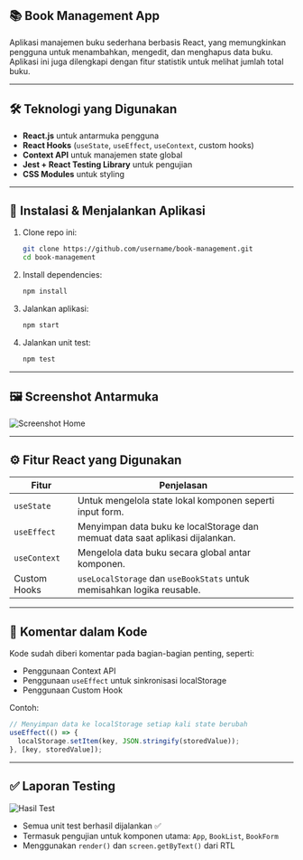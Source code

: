 ## 📚 Book Management App

Aplikasi manajemen buku sederhana berbasis React, yang memungkinkan pengguna untuk menambahkan, mengedit, dan menghapus data buku. Aplikasi ini juga dilengkapi dengan fitur statistik untuk melihat jumlah total buku.

---

## 🛠️ Teknologi yang Digunakan

- **React.js** untuk antarmuka pengguna
- **React Hooks** (`useState`, `useEffect`, `useContext`, custom hooks)
- **Context API** untuk manajemen state global
- **Jest + React Testing Library** untuk pengujian
- **CSS Modules** untuk styling

---

## 🚀 Instalasi & Menjalankan Aplikasi

1. Clone repo ini:
   ```bash
   git clone https://github.com/username/book-management.git
   cd book-management
   ```

2. Install dependencies:
   ```bash
   npm install
   ```

3. Jalankan aplikasi:
   ```bash
   npm start
   ```

4. Jalankan unit test:
   ```bash
   npm test
   ```

---

## 🖼️ Screenshot Antarmuka

![Screenshot Home](./screenshots/home.png)  

---

## ⚙️ Fitur React yang Digunakan

| Fitur | Penjelasan |
|-------|------------|
| `useState` | Untuk mengelola state lokal komponen seperti input form. |
| `useEffect` | Menyimpan data buku ke localStorage dan memuat data saat aplikasi dijalankan. |
| `useContext` | Mengelola data buku secara global antar komponen. |
| Custom Hooks | `useLocalStorage` dan `useBookStats` untuk memisahkan logika reusable. |

---

## 🧠 Komentar dalam Kode

Kode sudah diberi komentar pada bagian-bagian penting, seperti:
- Penggunaan Context API
- Penggunaan `useEffect` untuk sinkronisasi localStorage
- Penggunaan Custom Hook

Contoh:
```js
// Menyimpan data ke localStorage setiap kali state berubah
useEffect(() => {
  localStorage.setItem(key, JSON.stringify(storedValue));
}, [key, storedValue]);
```

---

## ✅ Laporan Testing

![Hasil Test](./screenshots/testing-result.png)

- Semua unit test berhasil dijalankan ✅
- Termasuk pengujian untuk komponen utama: `App`, `BookList`, `BookForm`
- Menggunakan `render()` dan `screen.getByText()` dari RTL
